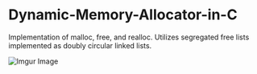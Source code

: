 # Dynamic-Memory-Allocator-in-C
Implementation of malloc, free, and realloc. Utilizes segregated free lists implemented as doubly circular linked  lists. 

![Imgur Image](https://i.imgur.com/XpoSste.png)
